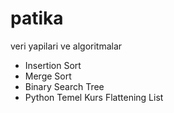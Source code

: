 # patika
veri yapilari ve algoritmalar
- Insertion Sort
- Merge Sort
- Binary Search Tree
- Python Temel Kurs Flattening List
